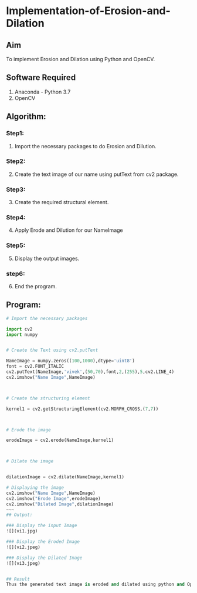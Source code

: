 # Implementation-of-Erosion-and-Dilation
## Aim
To implement Erosion and Dilation using Python and OpenCV.
## Software Required
1. Anaconda - Python 3.7
2. OpenCV
## Algorithm:
### Step1:
1. Import the necessary packages to do Erosion and Dilution.


### Step2:
2. Create the text image of our name using putText from cv2 package.

### Step3:
3. Create the required structural element.

### Step4:
4. Apply Erode and Dilution for our NameImage
### Step5:
5. Display the output images.
### step6:
6. End the program.
 
## Program:

``` Python
# Import the necessary packages

import cv2
import numpy


# Create the Text using cv2.putText

NameImage = numpy.zeros((100,1000),dtype='uint8')
font = cv2.FONT_ITALIC
cv2.putText(NameImage,'vivek',(50,70),font,2,(255),5,cv2.LINE_4)
cv2.imshow("Name Image",NameImage)



# Create the structuring element

kernel1 = cv2.getStructuringElement(cv2.MORPH_CROSS,(7,7))



# Erode the image

erodeImage = cv2.erode(NameImage,kernel1)



# Dilate the image


dilationImage = cv2.dilate(NameImage,kernel1)

# Displaying the image
cv2.imshow("Name Image",NameImage)
cv2.imshow("Erode Image",erodeImage)
cv2.imshow("Dilated Image",dilationImage)
~~~
## Output:

### Display the input Image
![](vi1.jpg)

### Display the Eroded Image
![](vi2.jpeg)

### Display the Dilated Image
![](vi3.jpeg)


## Result
Thus the generated text image is eroded and dilated using python and OpenCV.
